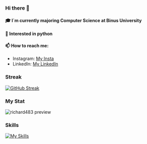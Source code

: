 ### Hi there 👋

#### 🎓 I`m currently majoring Computer Science at Binus University
#### 🐍 Interested in python 
#### 📫 How to reach me:
*  Instagram: [My Insta](https://www.instagram.com/richard__uwu/)
*  LinkedIn: [My LinkedIn](https://www.linkedin.com/in/richard-william-9590161b7/)

### Streak

[![GitHub Streak](https://github-readme-streak-stats.herokuapp.com/?user=richard483&theme=dark)](https://git.io/streak-stats)

### My Stat

![richard483 preview](https://github-readme-stats.vercel.app/api?username=richard483&show_icons=true&bg_color=303446&text_color=c6d0f5&icon_color=ca9ee6&title_color=81c8be)

### Skills

[![My Skills](https://skillicons.dev/icons?i=js,laravel,nodejs,prisma,java,androidstudio,python,azure,react,next,docker,github,gitlab&perline=5)](https://skillicons.dev)
<!--
**richard483/richard483** is a ✨ _special_ ✨ repository because its `README.md` (this file) appears on your GitHub profile.

Here are some ideas to get you started:

- 🔭 I’m currently working on ...
- 🌱 I’m currently learning ...
- 👯 I’m looking to collaborate on ...
- 🤔 I’m looking for help with ...
- 💬 Ask me about ...
- 📫 How to reach me: ...
- 😄 Pronouns: ...
- ⚡ Fun fact: ...
-->
